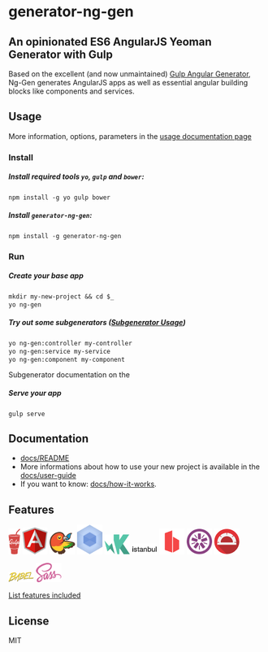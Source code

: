 # generator-ng-gen

## An opinionated ES6 AngularJS Yeoman Generator with Gulp

Based on the excellent (and now unmaintained) [Gulp Angular Generator](https://github.com/Swiip/generator-gulp-angular), Ng-Gen generates AngularJS apps as well as essential angular building blocks like components and services.

## Usage

More information, options, parameters in the [usage documentation page](docs/usage.md)

### Install

##### Install required tools `yo`, `gulp` and `bower`:
```
npm install -g yo gulp bower
```

##### Install `generator-ng-gen`:
```
npm install -g generator-ng-gen
```


### Run

##### Create your base app
```
mkdir my-new-project && cd $_
yo ng-gen
```
##### Try out some subgenerators ([Subgenerator Usage](docs/usage.md))
```
yo ng-gen:controller my-controller
yo ng-gen:service my-service
yo ng-gen:component my-component
```
Subgenerator documentation on the 
##### Serve your app
```
gulp serve
```


## Documentation

* [docs/README](docs/README.md)
* More informations about how to use your new project is available in the [docs/user-guide](docs/user-guide.md)
* If you want to know: [docs/how-it-works](docs/how-it-works.md).


## Features

![Logo](docs/assets/gulp.png)
![Logo](docs/assets/angular.png)
![Logo](docs/assets/bower.png)
![Logo](docs/assets/webpack.png)
![Logo](docs/assets/karma.png)
![Logo](docs/assets/istanbul.png)
![Logo](docs/assets/browsersync.png)
![Logo](docs/assets/jasmine.png)
![Logo](docs/assets/protractor.png)

![Logo](docs/assets/babel.png)
![Logo](docs/assets/sass.png)

[List features included](docs/usage.md#features-included-in-the-gulpfile)


## License

MIT
